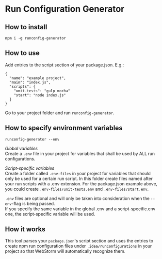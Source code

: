 # Run Configuration Generator

## How to install
```
npm i -g runconfig-generator
```

## How to use
Add entries to the script section of your package.json. E.g.:
```
{
  "name": "example project",
  "main": "index.js",
  "scripts": {
    "unit-tests": "gulp mocha"
    "start": "node index.js"
  }
}
```

Go to your project folder and run `runconfig-generator`.

## How to specify environment variables
`runconfig-generator --env`  

*Global variables*  
Create a `.env` file in your project for variables that shall be used by ALL run configurations.

*Script-specific variables*  
Create a folder called `.env-files` in your project for variables that should only be used for a certain run script.
In this folder create files named after your run scripts with a .env extension.
For the package.json example above, you could create `.env-files/unit-tests.env` and `.env-files/start.env`.

`.env` files are optional and will only be taken into consideration when the `--env`-flag is being passed.  
If you specify the same variable in the global .env and a script-specific.env one, the script-specific variable will be used.  

## How it works
This tool parses your `package.json`'s script section and uses the entries to create npm run configuration files under `.idea/runConfigurations` in your project so that WebStorm will automatically recognize them.
